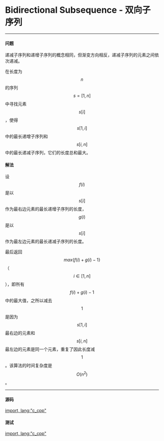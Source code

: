 <script type="text/javascript" src="https://cdn.mathjax.org/mathjax/latest/MathJax.js?config=TeX-AMS-MML_HTMLorMML"/></script>

# Bidirectional Subsequence - 双向子序列

--------

#### 问题

递减子序列和递增子序列的概念相同，但渐变方向相反，递减子序列的元素之间依次递减。

在长度为$$ n $$的序列$$ s = [1,n] $$中寻找元素$$ s[i] $$，使得$$ s[1,i] $$中的最长递增子序列和$$ s[i,n] $$中的最长递减子序列，它们的长度总和最大。

#### 解法

设$$ f(i) $$是以$$ s[i] $$作为最右边元素的最长递增子序列的长度，$$ g(i) $$是以$$ s[i] $$作为最左边元素的最长递减子序列的长度。

最后返回$$ max\{ f(i)+g(i)-1 \} $$（$$ i \in [1,n] $$），即所有$$ f(i)+g(i)-1 $$中的最大值，之所以减去$$ 1 $$是因为$$ s[1,i] $$最右边的元素和$$ s[i,n] $$最左边的元素是同一个元素，重复了因此长度减$$ 1 $$。该算法的时间复杂度是$$ O(n^2) $$。

--------

#### 源码

[import, lang:"c_cpp"](../../../../src/DynamicProgramming/LinearDP/BidirectionalSubsequence.h)

#### 测试

[import, lang:"c_cpp"](../../../../src/DynamicProgramming/LinearDP/BidirectionalSubsequence.cpp)

